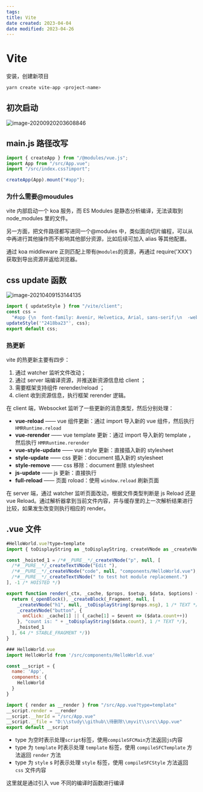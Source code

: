 ```yaml
---
tags:
title: Vite
date created: 2023-04-04
date modified: 2023-04-26
---
```


# Vite

安装，创建新项目

```bash
yarn create vite-app <project-name>
```

## 初次启动

![image-20200920203608846](https://i.loli.net/2021/03/02/BK5xIaVvTDnSUqc.png)

## main.js 路径改写

```JavaScript
import { createApp } from "/@modules/vue.js";
import App from "/src/App.vue";
import "/src/index.css?import";

createApp(App).mount("#app");
```

### **为什么需要@moudules**

vite 内部启动一个 koa 服务，而 ES Modules 是静态分析编译，无法读取到 node_modules 里的文件。

另一方面，把文件路径都写进同一个@modules 中，类似面向切片编程，可以从中再进行其他操作而不影响其他部分资源，比如后续可加入 alias 等其他配置。

通过 koa middleware 正则匹配上带有`@modules`的资源，再通过 require('XXX')获取到导出资源并返给浏览器。

## css update 函数

![image-20210409153144135](https://i.loli.net/2021/04/09/JaDPtNxuzfwpeST.png)

```JavaScript
import { updateStyle } from "/vite/client";
const css =
  "#app {\n  font-family: Avenir, Helvetica, Arial, sans-serif;\n  -webkit-font-smoothing: antialiased;\n  -moz-osx-font-smoothing: grayscale;\n  text-align: center;\n  color: #2c3e50;\n  margin-top: 60px;\n}\n";
updateStyle('"2418ba23"', css);
export default css;
```

### 热更新

vite 的热更新主要有四步：

1. 通过 watcher 监听文件改动；
2. 通过 server 端编译资源，并推送新资源信息给 client ；
3. 需要框架支持组件 rerender/reload ；
4. client 收到资源信息，执行框架 rerender 逻辑。

在 client 端，Websocket 监听了一些更新的消息类型，然后分别处理：

- **vue-reload** —— vue 组件更新：通过 import 导入新的 vue 组件，然后执行 `HMRRuntime.reload`
- **vue-rerender** —— vue template 更新：通过 import 导入新的 template ，然后执行 `HMRRuntime.rerender`
- **vue-style-update** —— vue style 更新：直接插入新的 stylesheet
- **style-update** —— css 更新：document 插入新的 stylesheet
- **style-remove** —— css 移除：document 删除 stylesheet
- **js-update** —— js 更新：直接执行
- **full-reload** —— 页面 roload：使用 `window.reload` 刷新页面

在 server 端，通过 watcher 监听页面改动，根据文件类型判断是 js Reload 还是 vue Reload。通过解析器拿到当前文件内容，并与缓存里的上一次解析结果进行比较，如果发生改变则执行相应的 render。

## .vue 文件

```JavaScript
#HelloWorld.vue?type=template
import { toDisplayString as _toDisplayString, createVNode as _createVNode, createTextVNode as _createTextVNode, Fragment as _Fragment, openBlock as _openBlock, createBlock as _createBlock } from "/@modules/vue.js"

const _hoisted_1 = /*#__PURE__*/_createVNode("p", null, [
  /*#__PURE__*/_createTextVNode("Edit "),
  /*#__PURE__*/_createVNode("code", null, "components/HelloWorld.vue"),
  /*#__PURE__*/_createTextVNode(" to test hot module replacement.")
], -1 /* HOISTED */)

export function render(_ctx, _cache, $props, $setup, $data, $options) {
  return (_openBlock(), _createBlock(_Fragment, null, [
    _createVNode("h1", null, _toDisplayString($props.msg), 1 /* TEXT */),
    _createVNode("button", {
      onClick: _cache[1] || (_cache[1] = $event => ($data.count++))
    }, "count is: " + _toDisplayString($data.count), 1 /* TEXT */),
    _hoisted_1
  ], 64 /* STABLE_FRAGMENT */))
}
```

```JavaScript
### HelloWorld.vue
import HelloWorld from '/src/components/HelloWorld.vue'

const __script = {
  name: 'App',
  components: {
    HelloWorld
  }
}

import { render as __render } from "/src/App.vue?type=template"
__script.render = __render
__script.__hmrId = "/src/App.vue"
__script.__file = "D:\\study\\github\\待删除\\myvit\\src\\App.vue"
export default __script
```

- type 为空时表示处理`script`标签，使用`compileSFCMain`方法返回`js`内容
- type 为 `template` 时表示处理 `template` 标签，使用 `compileSFCTemplate` 方法返回 `render` 方法
- type 为 `style` s 时表示处理 `style` 标签，使用 `compileSFCStyle` 方法返回 `css` 文件内容

这里就是通过引入 vue 不同的编译时函数进行编译
